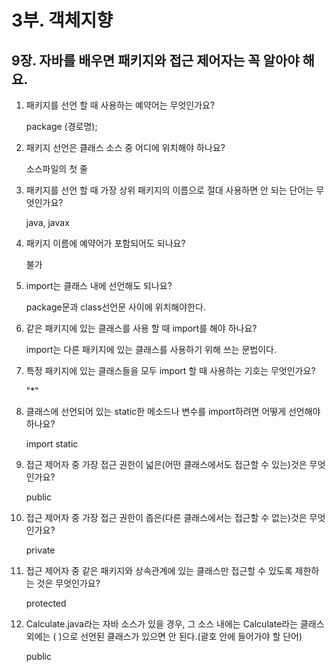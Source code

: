 # 3부. 객체지향

##    9장. 자바를 배우면 패키지와 접근 제어자는 꼭 알아야 해요.

1. 패키지를 선언 할 때 사용하는 예약어는 무엇인가요?

    package (경로명);

2. 패키지 선언은 클래스 소스 중 어디에 위치해야 하나요?

    소스파일의 첫 줄

3. 패키지를 선언 할 때 가장 상위 패키지의 이름으로 절대 사용하면 안 되는 단어는 무엇인가요?

    java, javax

4. 패키지 이름에 예약어가 포함되어도 되나요?

    불가

5. import는 클래스 내에 선언해도 되나요?

    package문과 class선언문 사이에 위치해야한다.

6. 같은 패키지에 있는 클래스를 사용 할 때 import를 해야 하나요?

    import는 다른 패키지에 있는 클래스를 사용하기 위해 쓰는 문법이다.

7. 특정 패키지에 있는 클래스들을 모두 import 할 때 사용하는 기호는 무엇인가요?

    "*"

8. 클래스에 선언되어 있는 static한 메소드나 변수를 import하려면 어떻게 선언해야 하나요?

    import static

9. 접근 제어자 중 가장 접근 권한이 넓은(어떤 클래스에서도 접근할 수 있는)것은 무엇인가요?

    public

10. 접근 제어자 중 가장 접근 권한이 좁은(다른 클래스에서는 접근할 수 없는)것은 무엇인가요?

    private

11. 접근 제어자 중 같은 패키지와 상속관계에 있는 클래스만 접근할 수 있도록 제한하는 것은 무엇인가요?

    protected

12. Calculate.java라는 자바 소스가 있을 경우, 그 소스 내에는 Calculate라는 클래스 외에는 (  )으로 선언된 클래스가 있으면 안 된다.(괄호 안에 들어가야 할 단어)

    public